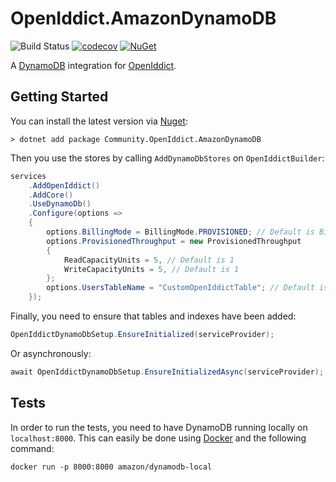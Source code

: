 # OpenIddict.AmazonDynamoDB

![Build Status](https://github.com/ganhammar/OpenIddict.AmazonDynamoDB/actions/workflows/ci-cd.yml/badge.svg) [![codecov](https://codecov.io/gh/ganhammar/OpenIddict.AmazonDynamoDB/branch/main/graph/badge.svg?token=S4M1VCX8J6)](https://codecov.io/gh/ganhammar/OpenIddict.AmazonDynamoDB) [![NuGet](https://img.shields.io/nuget/v/Community.OpenIddict.AmazonDynamoDB)](https://www.nuget.org/packages/Community.OpenIddict.AmazonDynamoDB)

A [DynamoDB](https://aws.amazon.com/dynamodb/) integration for [OpenIddict](https://github.com/openiddict/openiddict-core).

## Getting Started

You can install the latest version via [Nuget](https://www.nuget.org/packages/OpenIddict.AmazonDynamoDB):

```
> dotnet add package Community.OpenIddict.AmazonDynamoDB
```

Then you use the stores by calling `AddDynamoDbStores` on `OpenIddictBuilder`:

```c#
services
    .AddOpenIddict()
    .AddCore()
    .UseDynamoDb()
    .Configure(options =>
    {
        options.BillingMode = BillingMode.PROVISIONED; // Default is BillingMode.PAY_PER_REQUEST
        options.ProvisionedThroughput = new ProvisionedThroughput
        {
            ReadCapacityUnits = 5, // Default is 1
            WriteCapacityUnits = 5, // Default is 1
        };
        options.UsersTableName = "CustomOpenIddictTable"; // Default is openiddict
    });
```

Finally, you need to ensure that tables and indexes have been added:

```c#
OpenIddictDynamoDbSetup.EnsureInitialized(serviceProvider);
```

Or asynchronously:

```c#
await OpenIddictDynamoDbSetup.EnsureInitializedAsync(serviceProvider);
```


## Tests

In order to run the tests, you need to have DynamoDB running locally on `localhost:8000`. This can easily be done using [Docker](https://www.docker.com/) and the following command:

```
docker run -p 8000:8000 amazon/dynamodb-local
```
